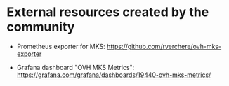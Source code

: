 # External resources created by the community

* Prometheus exporter for MKS: https://github.com/rverchere/ovh-mks-exporter

* Grafana dashboard "OVH MKS Metrics": https://grafana.com/grafana/dashboards/19440-ovh-mks-metrics/